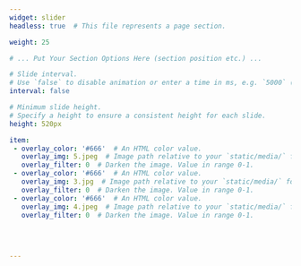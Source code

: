 ```yaml
---
widget: slider
headless: true  # This file represents a page section.

weight: 25

# ... Put Your Section Options Here (section position etc.) ...

# Slide interval.
# Use `false` to disable animation or enter a time in ms, e.g. `5000` (5s).
interval: false

# Minimum slide height.
# Specify a height to ensure a consistent height for each slide.
height: 520px

item:
 - overlay_color: '#666'  # An HTML color value.
   overlay_img: 5.jpeg  # Image path relative to your `static/media/` folder
   overlay_filter: 0  # Darken the image. Value in range 0-1. 
 - overlay_color: '#666'  # An HTML color value.
   overlay_img: 3.jpg  # Image path relative to your `static/media/` folder
   overlay_filter: 0  # Darken the image. Value in range 0-1. 
 - overlay_color: '#666'  # An HTML color value.
   overlay_img: 4.jpeg  # Image path relative to your `static/media/` folder
   overlay_filter: 0  # Darken the image. Value in range 0-1.

 
    
  
---
```

